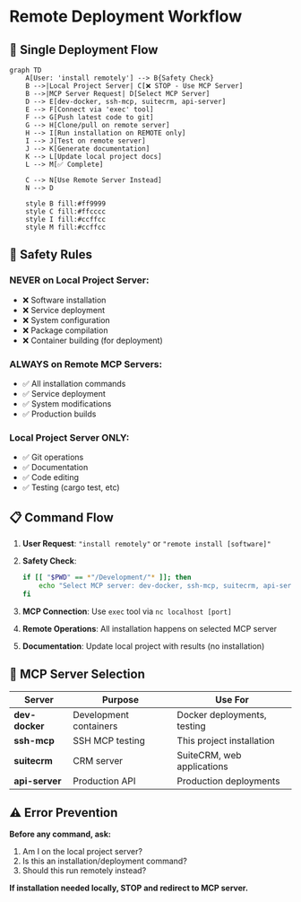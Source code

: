 # Remote Deployment Workflow

## 🎯 Single Deployment Flow

```mermaid
graph TD
    A[User: 'install remotely'] --> B{Safety Check}
    B -->|Local Project Server| C[❌ STOP - Use MCP Server]
    B -->|MCP Server Request| D[Select MCP Server]
    D --> E[dev-docker, ssh-mcp, suitecrm, api-server]
    E --> F[Connect via 'exec' tool]
    F --> G[Push latest code to git]
    G --> H[Clone/pull on remote server]
    H --> I[Run installation on REMOTE only]
    I --> J[Test on remote server]
    J --> K[Generate documentation]
    K --> L[Update local project docs]
    L --> M[✅ Complete]
    
    C --> N[Use Remote Server Instead]
    N --> D
    
    style B fill:#ff9999
    style C fill:#ffcccc
    style I fill:#ccffcc
    style M fill:#ccffcc
```

## 🚨 Safety Rules

### NEVER on Local Project Server:
- ❌ Software installation
- ❌ Service deployment  
- ❌ System configuration
- ❌ Package compilation
- ❌ Container building (for deployment)

### ALWAYS on Remote MCP Servers:
- ✅ All installation commands
- ✅ Service deployment
- ✅ System modifications
- ✅ Production builds

### Local Project Server ONLY:
- ✅ Git operations
- ✅ Documentation
- ✅ Code editing
- ✅ Testing (cargo test, etc)

## 📋 Command Flow

1. **User Request**: `"install remotely"` or `"remote install [software]"`

2. **Safety Check**: 
   ```bash
   if [[ "$PWD" == *"/Development/"* ]]; then
       echo "Select MCP server: dev-docker, ssh-mcp, suitecrm, api-server"
   fi
   ```

3. **MCP Connection**: Use `exec` tool via `nc localhost [port]`

4. **Remote Operations**: All installation happens on selected MCP server

5. **Documentation**: Update local project with results (no installation)

## 🔧 MCP Server Selection

| Server | Purpose | Use For |
|--------|---------|---------|
| **dev-docker** | Development containers | Docker deployments, testing |
| **ssh-mcp** | SSH MCP testing | This project installation |  
| **suitecrm** | CRM server | SuiteCRM, web applications |
| **api-server** | Production API | Production deployments |

## ⚠️ Error Prevention

**Before any command, ask:**
1. Am I on the local project server?
2. Is this an installation/deployment command?
3. Should this run remotely instead?

**If installation needed locally, STOP and redirect to MCP server.**